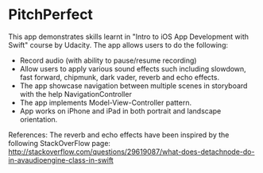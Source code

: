 # PitchPerfect
This app demonstrates skills learnt in "Intro to iOS App Development with Swift" course by Udacity. The app allows users to do the following:
- Record audio (with ability to pause/resume recording)
- Allow users to apply various sound effects such including slowdown, fast forward, chipmunk, dark vader, reverb and echo effects.
- The app showcase navigation between multiple scenes in storyboard with the help NavigationController
- The app implements Model-View-Controller pattern.
- App works on iPhone and iPad in both portrait and landscape orientation.

References:
The reverb and echo effects have been inspired by the following StackOverFlow page:
http://stackoverflow.com/questions/29619087/what-does-detachnode-do-in-avaudioengine-class-in-swift
